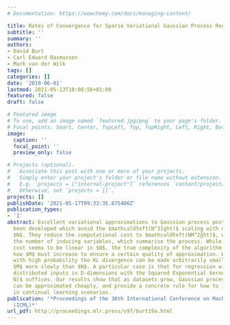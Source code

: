 ```yaml
---
# Documentation: https://wowchemy.com/docs/managing-content/

title: Rates of Convergence for Sparse Variational Gaussian Process Regression
subtitle: ''
summary: ''
authors:
- David Burt
- Carl Edward Rasmussen
- Mark van der Wilk
tags: []
categories: []
date: '2019-06-01'
lastmod: 2021-05-13T10:08:56+01:00
featured: false
draft: false

# Featured image
# To use, add an image named `featured.jpg/png` to your page's folder.
# Focal points: Smart, Center, TopLeft, Top, TopRight, Left, Right, BottomLeft, Bottom, BottomRight.
image:
  caption: ''
  focal_point: ''
  preview_only: false

# Projects (optional).
#   Associate this post with one or more of your projects.
#   Simply enter your project's folder or file name without extension.
#   E.g. `projects = ["internal-project"]` references `content/project/deep-learning/index.md`.
#   Otherwise, set `projects = []`.
projects: []
publishDate: '2021-05-17T09:33:35.875406Z'
publication_types:
- '1'
abstract: Excellent variational approximations to Gaussian process posteriors have
  been developed which avoid the $mathcalOłeft(N^3i̊ght)$ scaling with dataset size
  $N$. They reduce the computational cost to $mathcalOłeft(NM^2g̊ht)$, with $Młl N$
  the number of inducing variables, which summarise the process. While the computational
  cost seems to be linear in $N$, the true complexity of the algorithm depends on
  how $M$ must increase to ensure a certain quality of approximation. We show that
  with high probability the KL divergence can be made arbitrarily small by growing
  $M$ more slowly than $N$. A particular case is that for regression with normally
  distributed inputs in D-dimensions with the Squared Exponential kernel, $M=mathcalO(łog^D
  N)$ suffices. Our results show that as datasets grow, Gaussian process posteriors
  can be approximated cheaply, and provide a concrete rule for how to increase $M$
  in continual learning scenarios.
publication: '*Proceedings of the 36th International Conference on Machine Learning
  (ICML)*'
url_pdf: http://proceedings.mlr.press/v97/burt19a.html
---
```

